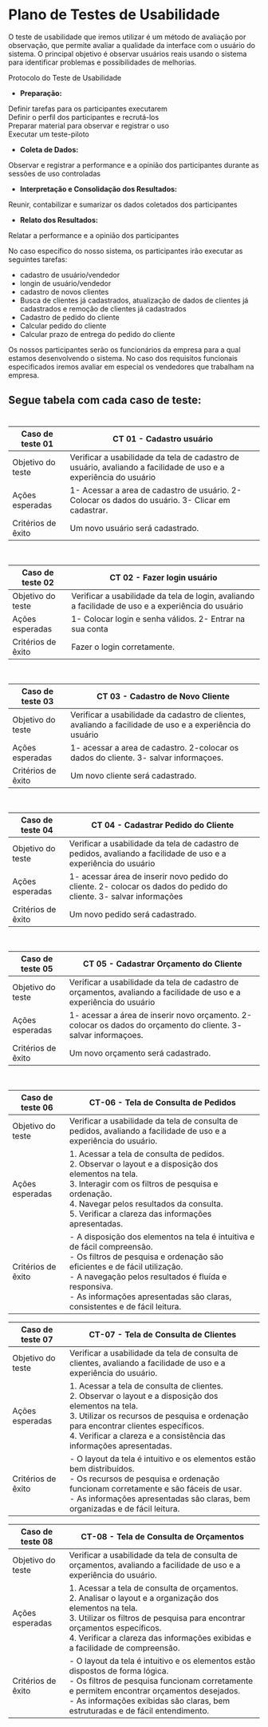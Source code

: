 # Plano de Testes de Usabilidade

O teste de usabilidade que iremos utilizar é um método de avaliação por observação, que permite avaliar a qualidade da interface com o usuário do sistema. O principal objetivo é observar usuários reais usando o sistema para identificar problemas e possibilidades de melhorias.

Protocolo do Teste de Usabilidade 

* **Preparação:**    

Definir tarefas para os participantes executarem   
Definir o perfil dos participantes e recrutá-los     
Preparar material para observar e registrar o uso    
Executar um teste-piloto

* **Coleta de Dados:**

Observar e registrar a performance e a opinião dos participantes durante as sessões de uso controladas

* **Interpretação e Consolidação dos Resultados:**

Reunir, contabilizar e sumarizar os dados coletados dos participantes

* **Relato dos Resultados:**

Relatar a performance e a opinião dos participantes    

No caso específico do nosso sistema, os participantes irão executar as seguintes tarefas:   

- cadastro de usuário/vendedor
- longin de usuário/vendedor   
- cadastro de novos clientes   
- Busca de clientes já cadastrados, atualização de dados de clientes já cadastrados e remoção de clientes já cadastrados   
- Cadastro de pedido do cliente
- Calcular pedido do cliente   
- Calcular prazo de entrega do pedido do cliente

Os nossos participantes serão os funcionários da empresa para a qual estamos desenvolvendo o sistema. No caso dos requisitos funcionais especificados iremos avaliar em especial os vendedores que trabalham na empresa.

## **Segue tabela com cada caso de teste**:
#

| Caso de teste 01     |  CT 01 - Cadastro usuário                                                                    | 
| ------- | ------------------------------------------------------------------------------------------------------------ | 
| Objetivo do teste | Verificar a usabilidade da tela de cadastro de usuário, avaliando a facilidade de uso e a experiência do usuário            | 
| Ações esperadas | 1- Acessar a area de cadastro de usuário. 2- Colocar os dados do usuário. 3- Clicar em cadastrar.      |
| Critérios de êxito | Um novo usuário será cadastrado.                                                                       |
<br>

| Caso de teste 02     |  CT 02 - Fazer login usuário                                                                 | 
| ------- | ------------------------------------------------------------------------------------------------------------ | 
| Objetivo do teste | Verificar a usabilidade da tela de login, avaliando a facilidade de uso e a experiência do usuário            | 
| Ações esperadas |  1- Colocar login e senha válidos. 2- Entrar na sua conta     |
| Critérios de êxito | Fazer o login corretamente.                                                          |
<br>

| Caso de teste 03     |  CT 03 - Cadastro de Novo Cliente                                                                    | 
| ------- | ------------------------------------------------------------------------------------------------------------ | 
| Objetivo do teste | Verificar a usabilidade da cadastro de clientes, avaliando a facilidade de uso e a experiência do usuário            | 
| Ações esperadas | 1- acessar a area de cadastro. 2-colocar os dados do cliente. 3- salvar informaçoes.      |
| Critérios de êxito | Um novo cliente será cadastrado.                                                                       |
<br>

| Caso de teste 04     |  CT 04 - Cadastrar Pedido do Cliente                                                                 | 
| ------- | ------------------------------------------------------------------------------------------------------------ | 
| Objetivo do teste | Verificar a usabilidade da tela de cadastro de pedidos, avaliando a facilidade de uso e a experiência do usuário            | 
| Ações esperadas |  1- acessar área de inserir novo pedido do cliente. 2- colocar os dados do pedido do cliente. 3- salvar informações     |
| Critérios de êxito | Um novo pedido será cadastrado.                                                          |
<br>

| Caso de teste 05     |  CT 05 - Cadastrar Orçamento do Cliente                                                                    | 
| ------- | ------------------------------------------------------------------------------------------------------------ | 
| Objetivo do teste | Verificar a usabilidade da tela de cadastro de orçamentos, avaliando a facilidade de uso e a experiência do usuário           | 
| Ações esperadas | 1- acessar a área de inserir novo orçamento. 2-colocar os dados do orçamento do cliente. 3- salvar informaçoes.      |
| Critérios de êxito | Um novo orçamento será cadastrado.                                                                       |
<br>

| Caso de teste 06     |  CT-06 - Tela de Consulta de Pedidos                                                                   | 
| ------- | ------------------------------------------------------------------------------------------------------------ | 
| Objetivo do teste | Verificar a usabilidade da tela de consulta de pedidos, avaliando a facilidade de uso e a experiência do usuário.            | 
| Ações esperadas | 1. Acessar a tela de consulta de pedidos. <br> 2. Observar o layout e a disposição dos elementos na tela. <br> 3. Interagir com os filtros de pesquisa e ordenação. <br> 4. Navegar pelos resultados da consulta. <br> 5. Verificar a clareza das informações apresentadas. | 
| Critérios de êxito | - A disposição dos elementos na tela é intuitiva e de fácil compreensão. <br> - Os filtros de pesquisa e ordenação são eficientes e de fácil utilização. <br> - A navegação pelos resultados é fluída e responsiva. <br> - As informações apresentadas são claras, consistentes e de fácil leitura. |

| Caso de teste 07     |  CT-07 - Tela de Consulta de Clientes                                                                   | 
| ------- | ------------------------------------------------------------------------------------------------------------ | 
| Objetivo do teste | Verificar a usabilidade da tela de consulta de clientes, avaliando a facilidade de uso e a experiência do usuário.            | 
| Ações esperadas | 1. Acessar a tela de consulta de clientes. <br> 2. Observar o layout e a disposição dos elementos na tela. <br> 3. Utilizar os recursos de pesquisa e ordenação para encontrar clientes específicos. <br> 4. Verificar a clareza e a consistência das informações apresentadas. | 
| Critérios de êxito | - O layout da tela é intuitivo e os elementos estão bem distribuídos. <br> - Os recursos de pesquisa e ordenação funcionam corretamente e são fáceis de usar. <br> - As informações apresentadas são claras, bem organizadas e de fácil leitura. |

| Caso de teste 08     |  CT-08 - Tela de Consulta de Orçamentos                                                                   | 
| ------- | ------------------------------------------------------------------------------------------------------------ | 
| Objetivo do teste | Verificar a usabilidade da tela de consulta de orçamentos, avaliando a facilidade de uso e a experiência do usuário.            | 
| Ações esperadas | 1. Acessar a tela de consulta de orçamentos. <br> 2. Analisar o layout e a organização dos elementos na tela. <br> 3. Utilizar os filtros de pesquisa para encontrar orçamentos específicos. <br> 4. Verificar a clareza das informações exibidas e a facilidade de compreensão. | 
| Critérios de êxito | - O layout da tela é intuitivo e os elementos estão dispostos de forma lógica. <br> - Os filtros de pesquisa funcionam corretamente e permitem encontrar orçamentos desejados. <br> - As informações exibidas são claras, bem estruturadas e de fácil entendimento. |


